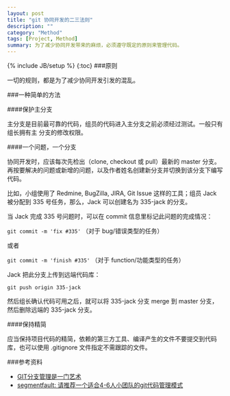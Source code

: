```yaml
---
layout: post
title: "git 协同开发的二三法则"
description: ""
category: "Method"
tags: [Project, Method]
summary: 为了减少协同开发带来的麻烦，必须遵守既定的原则来管理代码。
---
```

{% include JB/setup %}
{:toc}
###原则

一切的规则，都是为了减少协同开发引发的混乱。


###一种简单的方法

####保护主分支

主分支是目前最可靠的代码，组员的代码进入主分支之前必须经过测试。一般只有组长拥有主
分支的修改权限。

####一个问题，一个分支

协同开发时，应该每次先检出（clone, checkout 或 pull）最新的 master 分支。再按要解决的问题或新增的问题，以及作者姓名创建新分支并切换到该分支下编写代码。

比如，小组使用了 Redmine, BugZilla, JIRA, Git Issue 这样的工具；组员 Jack 被分配到 335 号任务，那么，Jack 可以创建名为 335-jack 的分支。

当 Jack 完成 335 号问题时，可以在 commit 信息里标记此问题的完成情况：

`git commit -m 'fix #335'` （对于 bug/错误类型的任务）

或者

`git commit -m 'finish #335'` （对于 function/功能类型的任务）

Jack 把此分支上传到远端代码库：

`git push origin 335-jack`

然后组长确认代码可用之后，就可以将 335-jack 分支 merge 到 master 分支，然后删除远端的 335-jack 分支。

####保持精简

应当保持项目代码的精简，依赖的第三方工具、编译产生的文件不要提交到代码库，也可以使用 .gitignore 文件指定不需跟踪的文件。

###参考资料

* [GIT分支管理是一门艺术](http://roclinux.cn/?p=2129)
* [segmentfault: 请推荐一个适合4-6人小团队的git代码管理模式](http://segmentfault.com/q/1010000000349610)

